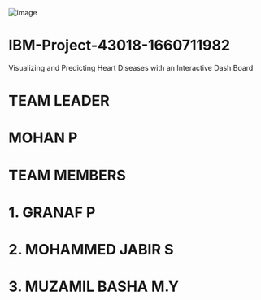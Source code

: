 ![image](https://user-images.githubusercontent.com/115715917/205483179-1674cadb-dec2-468b-a563-7dbf3ef94b71.png)
# IBM-Project-43018-1660711982
Visualizing and Predicting Heart Diseases with an Interactive Dash Board
# TEAM LEADER
# MOHAN P

# TEAM MEMBERS
# 1. GRANAF P
# 2. MOHAMMED JABIR S
# 3. MUZAMIL BASHA M.Y
